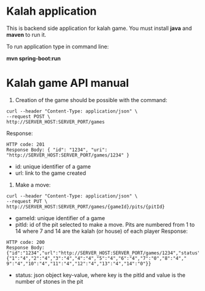 # Kalah application

This is backend side application for kalah game. You must install **java** and **maven** to run it.

To run application type in command line:

**mvn spring-boot:run**

# Kalah game API manual

1. Creation of the game should be possible with the command:
```
curl --header "Content-Type: application/json" \
--request POST \
http://SERVER_HOST:SERVER_PORT/games
```
Response:
```
HTTP code: 201
Response Body: { "id": "1234", "uri": "http://SERVER_HOST:SERVER_PORT/games/1234" }
```            
* id: unique identifier of a game
* url: link to the game created

1. Make a move:
``` 
curl --header "Content-Type: application/json" \
--request PUT \
http://SERVER_HOST:SERVER_PORT/games/{gameId}/pits/{pitId}
```
* gameId: unique identifier of a game
* pitId: id of the pit selected to make a move. Pits are numbered from 1 to 14 where 7 and 14 are the kalah (or house) of each player
Response:
```
HTTP code: 200
Response Body:
{"id":"1234","url":"http://SERVER_HOST:SERVER_PORT/games/1234","status":{"1":"4","2":"4","3":"4","4":"4","5":"4","6":"4","7":"0","8":"4","
9":"4","10":"4","11":"4","12":"4","13":"4","14":"0"}}
```
* status: json object key-value, where key is the pitId and value is the number of stones in the pit
